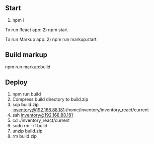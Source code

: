 ## Start

1) npm i

To run React app:
2) npm start

To run Markup app:
2) npm run markup:start

## Build markup
npm run markup:build

## Deploy

1) npm run build
2) Compress build directory to build.zip
2) scp build.zip inventory@192.168.88.181:/home/inventory/inventory_react/current
3) ssh inventory@192.168.88.181
4) cd ./inventory_react/current
5) sudo rm -rf build
6) unzip build.zip
7) rm build.zip

